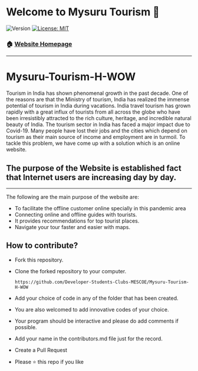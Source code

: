 <h1>Welcome to Mysuru Tourism 👋</h1>
<p>
  <img alt="Version" src="https://img.shields.io/badge/version-1.0.0-blue.svg?cacheSeconds=2592000" />
  <a href="#" target="_blank">
    <img alt="License: MIT" src="https://img.shields.io/badge/License-MIT-yellow.svg" />
  </a>
</p>

### 🏠 [Website Homepage](https://mysuru.pythonanywhere.com/)
---
# Mysuru-Tourism-H-WOW
Tourism in India has shown phenomenal growth in the past decade. One of the
reasons are that the Ministry of tourism, India has realized the immense potential
of tourism in India during vacations. India travel tourism has grown rapidly with
a great influx of tourists from all across the globe who have been irresistibly
attracted to the rich culture, heritage, and incredible natural beauty of India.
The tourism sector in India has faced a major impact due to Covid-19.
Many people have lost their jobs and the cities which depend on tourism as their main source of income and employment are in turmoil.
To tackle this problem, we have come up with a solution which is an online website.

## The purpose of the Website is established fact that Internet users are increasing day by day.
---
The following are the main purpose of the website are:
- To facilitate the offline customer online specially in this pandemic area
- Connecting online and offline guides with tourists.
- It provides recommendations for top tourist places.
- Navigate your tour faster and easier with maps.



## How to contribute?
- Fork this repository.

- Clone the forked repository to your computer.
  ```
  https://github.com/Developer-Students-Clubs-MESCOE/Mysuru-Tourism-H-WOW
  ```

- Add your choice of code in any of the folder that has been created.

- You are also welcomed to add innovative codes of your choice.

- Your program should be interactive and please do add comments if possible.

- Add your name in the contributors.md file just for the record.

- Create a Pull Request

- Please ⭐️ this repo if you like


